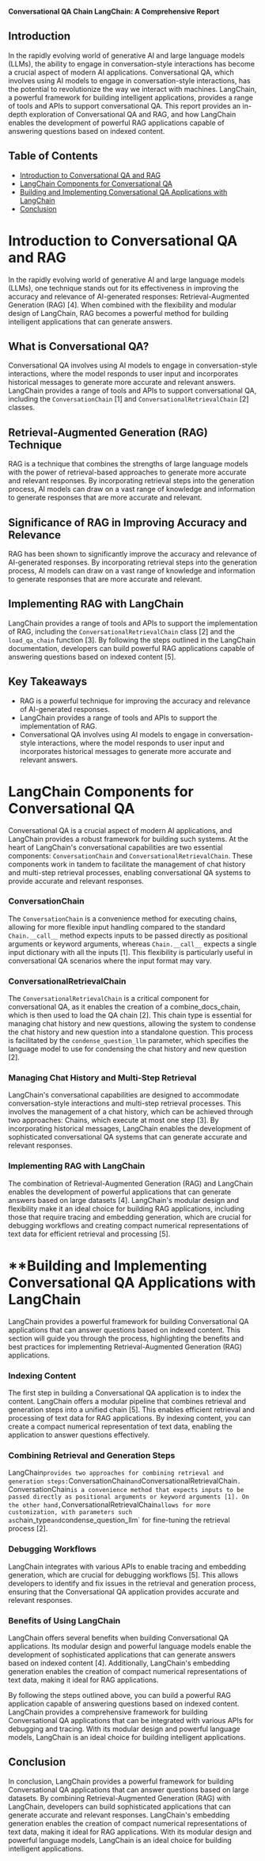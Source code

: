 **Conversational QA Chain LangChain: A Comprehensive Report**

**Introduction**
---------------

In the rapidly evolving world of generative AI and large language models (LLMs), the ability to engage in conversation-style interactions has become a crucial aspect of modern AI applications. Conversational QA, which involves using AI models to engage in conversation-style interactions, has the potential to revolutionize the way we interact with machines. LangChain, a powerful framework for building intelligent applications, provides a range of tools and APIs to support conversational QA. This report provides an in-depth exploration of Conversational QA and RAG, and how LangChain enables the development of powerful RAG applications capable of answering questions based on indexed content.

**Table of Contents**
-------------------

* [Introduction to Conversational QA and RAG](#introduction-to-conversational-qa-and-rag)
* [LangChain Components for Conversational QA](#langchain-components-for-conversational-qa)
* [Building and Implementing Conversational QA Applications with LangChain](#building-and-implementing-conversational-qa-applications-with-langchain)
* [Conclusion](#conclusion)

**Introduction to Conversational QA and RAG**
=====================================================

In the rapidly evolving world of generative AI and large language models (LLMs), one technique stands out for its effectiveness in improving the accuracy and relevance of AI-generated responses: Retrieval-Augmented Generation (RAG) [4]. When combined with the flexibility and modular design of LangChain, RAG becomes a powerful method for building intelligent applications that can generate answers.

**What is Conversational QA?**
---------------------------

Conversational QA involves using AI models to engage in conversation-style interactions, where the model responds to user input and incorporates historical messages to generate more accurate and relevant answers. LangChain provides a range of tools and APIs to support conversational QA, including the `ConversationChain` [1] and `ConversationalRetrievalChain` [2] classes.

**Retrieval-Augmented Generation (RAG) Technique**
---------------------------------------------------

RAG is a technique that combines the strengths of large language models with the power of retrieval-based approaches to generate more accurate and relevant responses. By incorporating retrieval steps into the generation process, AI models can draw on a vast range of knowledge and information to generate responses that are more accurate and relevant.

**Significance of RAG in Improving Accuracy and Relevance**
---------------------------------------------------------

RAG has been shown to significantly improve the accuracy and relevance of AI-generated responses. By incorporating retrieval steps into the generation process, AI models can draw on a vast range of knowledge and information to generate responses that are more accurate and relevant.

**Implementing RAG with LangChain**
---------------------------------------

LangChain provides a range of tools and APIs to support the implementation of RAG, including the `ConversationalRetrievalChain` class [2] and the `load_qa_chain` function [3]. By following the steps outlined in the LangChain documentation, developers can build powerful RAG applications capable of answering questions based on indexed content [5].

**Key Takeaways**
----------------

* RAG is a powerful technique for improving the accuracy and relevance of AI-generated responses.
* LangChain provides a range of tools and APIs to support the implementation of RAG.
* Conversational QA involves using AI models to engage in conversation-style interactions, where the model responds to user input and incorporates historical messages to generate more accurate and relevant answers.

**LangChain Components for Conversational QA**
=====================================================

Conversational QA is a crucial aspect of modern AI applications, and LangChain provides a robust framework for building such systems. At the heart of LangChain's conversational capabilities are two essential components: `ConversationChain` and `ConversationalRetrievalChain`. These components work in tandem to facilitate the management of chat history and multi-step retrieval processes, enabling conversational QA systems to provide accurate and relevant responses.

### ConversationChain

The `ConversationChain` is a convenience method for executing chains, allowing for more flexible input handling compared to the standard `Chain.__call__` method expects inputs to be passed directly as positional arguments or keyword arguments, whereas `Chain.__call__` expects a single input dictionary with all the inputs [1]. This flexibility is particularly useful in conversational QA scenarios where the input format may vary.

### ConversationalRetrievalChain

The `ConversationalRetrievalChain` is a critical component for conversational QA, as it enables the creation of a combine_docs_chain, which is then used to load the QA chain [2]. This chain type is essential for managing chat history and new questions, allowing the system to condense the chat history and new question into a standalone question. This process is facilitated by the `condense_question_llm` parameter, which specifies the language model to use for condensing the chat history and new question [2].

### Managing Chat History and Multi-Step Retrieval

LangChain's conversational capabilities are designed to accommodate conversation-style interactions and multi-step retrieval processes. This involves the management of a chat history, which can be achieved through two approaches: Chains, which execute at most one step [3]. By incorporating historical messages, LangChain enables the development of sophisticated conversational QA systems that can generate accurate and relevant responses.

### Implementing RAG with LangChain

The combination of Retrieval-Augmented Generation (RAG) and LangChain enables the development of powerful applications that can generate answers based on large datasets [4]. LangChain's modular design and flexibility make it an ideal choice for building RAG applications, including those that require tracing and embedding generation, which are crucial for debugging workflows and creating compact numerical representations of text data for efficient retrieval and processing [5].

**Building and Implementing Conversational QA Applications with LangChain
=====================================================

LangChain provides a powerful framework for building Conversational QA applications that can answer questions based on indexed content. This section will guide you through the process, highlighting the benefits and best practices for implementing Retrieval-Augmented Generation (RAG) applications.

### Indexing Content

The first step in building a Conversational QA application is to index the content. LangChain offers a modular pipeline that combines retrieval and generation steps into a unified chain [5]. This enables efficient retrieval and processing of text data for RAG applications. By indexing content, you can create a compact numerical representation of text data, enabling the application to answer questions effectively.

### Combining Retrieval and Generation Steps

LangChain` provides two approaches for combining retrieval and generation steps: `ConversationChain` and `ConversationalRetrievalChain`. `ConversationChain` is a convenience method that expects inputs to be passed directly as positional arguments or keyword arguments [1]. On the other hand, `ConversationalRetrievalChain` allows for more customization, with parameters such as `chain_type` and `condense_question_llm` for fine-tuning the retrieval process [2].

### Debugging Workflows

LangChain integrates with various APIs to enable tracing and embedding generation, which are crucial for debugging workflows [5]. This allows developers to identify and fix issues in the retrieval and generation process, ensuring that the Conversational QA application provides accurate and relevant responses.

### Benefits of Using LangChain

LangChain offers several benefits when building Conversational QA applications. Its modular design and powerful language models enable the development of sophisticated applications that can generate answers based on indexed content [4]. Additionally, LangChain's embedding generation enables the creation of compact numerical representations of text data, making it ideal for RAG applications.

By following the steps outlined above, you can build a powerful RAG application capable of answering questions based on indexed content. LangChain provides a comprehensive framework for building Conversational QA applications that can be integrated with various APIs for debugging and tracing. With its modular design and powerful language models, LangChain is an ideal choice for building intelligent applications.

**Conclusion**
---------------

In conclusion, LangChain provides a powerful framework for building Conversational QA applications that can answer questions based on large datasets. By combining Retrieval-Augmented Generation (RAG) with LangChain, developers can build sophisticated applications that can generate accurate and relevant responses. LangChain's embedding generation enables the creation of compact numerical representations of text data, making it ideal for RAG applications. With its modular design and powerful language models, LangChain is an ideal choice for building intelligent applications.